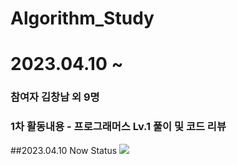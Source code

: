 # Algorithm_Study

# 2023.04.10 ~ 

### 참여자 김창남 외 9명 
### 1차 활동내용 - 프로그래머스 Lv.1 풀이 및 코드 리뷰

##2023.04.10 Now Status
<img src="/picture/MyLevel.jpg">
